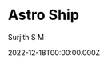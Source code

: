---
title: Astro Ship
github: https://github.com/surjithctly/astroship
demo: https://astroship.web3templates.com/
author: Surjith S M
author_link: https://github.com/surjithctly
date: 2022-12-18T00:00:00.000Z
description: >-
  Astroship is a starter template for startups, marketing websites & landing
  pages. Built with Astro, TailwindCSS & Alpine.js
ssg:
  - Astro
css:
  - Tailwind
cms:
  - Markdown
category:
  - Business
draft: false
publish_date: '2022-11-01T10:14:05Z'
update_date: '2023-01-11T08:23:03Z'
github_star: 248
github_fork: 29
weight: 1
---